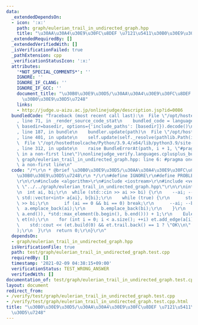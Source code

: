```yaml
---
data:
  _extendedDependsOn:
  - icon: ':x:'
    path: graph/eulerian_trail_in_undirected_graph.hpp
    title: "\u30AA\u30A4\u30E9\u30FC\u8DEF \u7121\u5411\u30B0\u30E9\u30D5\u7248"
  _extendedRequiredBy: []
  _extendedVerifiedWith: []
  _isVerificationFailed: true
  _pathExtension: cpp
  _verificationStatusIcon: ':x:'
  attributes:
    '*NOT_SPECIAL_COMMENTS*': ''
    IGNORE: ''
    IGNORE_IF_CLANG: ''
    IGNORE_IF_GCC: ''
    document_title: "\u30B0\u30E9\u30D5/\u30AA\u30A4\u30E9\u30FC\u8DEF \u7121\u5411\
      \u30B0\u30E9\u30D5\u7248"
    links:
    - http://judge.u-aizu.ac.jp/onlinejudge/description.jsp?id=0086
  bundledCode: "Traceback (most recent call last):\n  File \"/opt/hostedtoolcache/Python/3.9.4/x64/lib/python3.9/site-packages/onlinejudge_verify/documentation/build.py\"\
    , line 71, in _render_source_code_stat\n    bundled_code = language.bundle(stat.path,\
    \ basedir=basedir, options={'include_paths': [basedir]}).decode()\n  File \"/opt/hostedtoolcache/Python/3.9.4/x64/lib/python3.9/site-packages/onlinejudge_verify/languages/cplusplus.py\"\
    , line 187, in bundle\n    bundler.update(path)\n  File \"/opt/hostedtoolcache/Python/3.9.4/x64/lib/python3.9/site-packages/onlinejudge_verify/languages/cplusplus_bundle.py\"\
    , line 401, in update\n    self.update(self._resolve(pathlib.Path(included), included_from=path))\n\
    \  File \"/opt/hostedtoolcache/Python/3.9.4/x64/lib/python3.9/site-packages/onlinejudge_verify/languages/cplusplus_bundle.py\"\
    , line 312, in update\n    raise BundleErrorAt(path, i + 1, \"#pragma once found\
    \ in a non-first line\")\nonlinejudge_verify.languages.cplusplus_bundle.BundleErrorAt:\
    \ graph/eulerian_trail_in_undirected_graph.hpp: line 6: #pragma once found in\
    \ a non-first line\n"
  code: "/*\r\n * @brief \u30B0\u30E9\u30D5/\u30AA\u30A4\u30E9\u30FC\u8DEF \u7121\u5411\
    \u30B0\u30E9\u30D5\u7248\r\n */\r\n#define IGNORE\r\n#define PROBLEM \"http://judge.u-aizu.ac.jp/onlinejudge/description.jsp?id=0086\"\
    \r\n\r\n#include <algorithm>\r\n#include <iostream>\r\n#include <vector>\r\n#include\
    \ \"../../graph/eulerian_trail_in_undirected_graph.hpp\"\r\n\r\nint main() {\r\
    \n  int ai, bi;\r\n  while (std::cin >> ai >> bi) {\r\n    --ai; --bi;\r\n   \
    \ std::vector<int> a{ai}, b{bi};\r\n    while (true) {\r\n      std::cin >> ai\
    \ >> bi;\r\n      if (ai == 0 && bi == 0) break;\r\n      --ai; --bi;\r\n    \
    \  a.emplace_back(ai);\r\n      b.emplace_back(bi);\r\n    }\r\n    int n = std::max(*std::max_element(a.begin(),\
    \ a.end()), *std::max_element(b.begin(), b.end())) + 1;\r\n    EulerianTrailInUndirectedGraph\
    \ et(n);\r\n    for (int i = 0; i < a.size(); ++i) et.add_edge(a[i], b[i]);\r\n\
    \    std::cout << (et.build(0) && et.trail.back() == 1 ? \"OK\\n\" : \"NG\\n\"\
    );\r\n  }\r\n  return 0;\r\n}\r\n"
  dependsOn:
  - graph/eulerian_trail_in_undirected_graph.hpp
  isVerificationFile: true
  path: test/graph/eulerian_trail_in_undirected_graph.test.cpp
  requiredBy: []
  timestamp: '2021-02-09 04:38:15+09:00'
  verificationStatus: TEST_WRONG_ANSWER
  verifiedWith: []
documentation_of: test/graph/eulerian_trail_in_undirected_graph.test.cpp
layout: document
redirect_from:
- /verify/test/graph/eulerian_trail_in_undirected_graph.test.cpp
- /verify/test/graph/eulerian_trail_in_undirected_graph.test.cpp.html
title: "\u30B0\u30E9\u30D5/\u30AA\u30A4\u30E9\u30FC\u8DEF \u7121\u5411\u30B0\u30E9\
  \u30D5\u7248"
---
```

